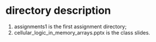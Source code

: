 # directory description
1. assignments1 is the first assignment directory;
2. cellular_logic_in_memory_arrays.pptx is the class slides.
